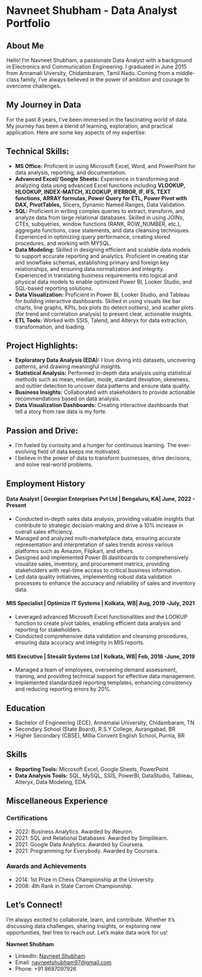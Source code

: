 # Navneet Shubham - Data Analyst Portfolio 

## About Me

Hello! I’m Navneet Shubham, a passionate Data Analyst with a background in Electronics and Communication Engineering. I graduated in June 2015 from Annamali Uiversity, Chidambaram, Tamil Nadu. Coming from a middle-class family, I’ve always believed in the power of ambition and courage to overcome challenges.

## My Journey in Data

For the past 8 years, I’ve been immersed in the fascinating world of data. My journey has been a blend of learning, exploration, and practical application. Here are some key aspects of my expertise:

## Technical Skills:

- **MS Office:** Proficient in using Microsoft Excel, Word, and PowerPoint for data analysis, reporting, and documentation.
- **Advanced Excel/ Google Sheets:** Experience in transforming and analyzing data using advanced Excel functions including **VLOOKUP, HLOOKUP, INDEX-MATCH, XLOOKUP, IFERROR, IF, IFS, TEXT functions, ARRAY formulas, Power Query for ETL, Power Pivot with DAX, PivotTables,** Slicers, Dynamic Named Ranges, Data Validation.
- **SQL:** Proficient in writing complex queries to extract, transform, and analyze data from large relational databases. Skilled in using JOINs, CTEs, subqueries, window functions (RANK, ROW_NUMBER, etc.), aggregate functions, case statements, and data cleansing techniques. Experienced in optimizing query performance, creating stored procedures, and working with MYSQL.
- **Data Modeling:** Skilled in designing efficient and scalable data models to support accurate reporting and analytics. Proficient in creating star and snowflake schemas, establishing primary and foreign key relationships, and ensuring data normalization and integrity. Experienced in translating business requirements into logical and physical data models to enable optimized Power BI, Looker Studio, and SQL-based reporting solutions.
- **Data Visualization:** Proficient in Power BI, Looker Studio, and Tableau for building interactive dashboards. Skilled in using visuals like bar charts, line graphs, KPIs, box plots (to detect outliers), and scatter plots (for trend and correlation analysis) to present clear, actionable insights.
- **ETL Tools:** Worked with SSIS, Talend, and Alteryx for data extraction, transformation, and loading.

## Project Highlights:

- **Exploratory Data Analysis (EDA):** I love diving into datasets, uncovering patterns, and drawing meaningful insights.
- **Statistical Analysis:** Performed in-depth data analysis using statistical methods such as mean, median, mode, standard deviation, skewness, and outlier detection to uncover data patterns and ensure data quality.
- **Business Insights:** Collaborated with stakeholders to provide actionable recommendations based on data analysis.
- **Data Visualization Dashboards:** Creating interactive dashboards that tell a story from raw data is my forte.

## Passion and Drive:

- I’m fueled by curiosity and a hunger for continuous learning. The ever-evolving field of data keeps me motivated.
- I believe in the power of data to transform businesses, drive decisions, and solve real-world problems.

## Employment History

#### Data Analyst | Georgian Enterprises Pvt Ltd | Bengaluru, KA| June, 2022 - Present

- Conducted in-depth sales data analysis, providing valuable insights that contribute to strategic decision-making and drive a 10% increase in overall sales efficiency.
- Managed and analyzed multi-marketplace data, ensuring accurate representation and interpretation of sales trends across various platforms such as Amazon, Flipkart, and others.
- Designed and implemented Power BI dashboards to comprehensively visualize sales, inventory, and procurement metrics, providing stakeholders with real-time access to critical business information.
- Led data quality initiatives, implementing robust data validation processes to enhance the accuracy and reliability of sales and inventory data.

#### MIS Specialist | Optimize IT Systems | Kolkata, WB| Aug, 2019 -July, 2021

- Leveraged advanced Microsoft Excel functionalities and the LOOKUP function to create pivot tables, enabling efficient data analysis and reporting for stakeholders.
- Conducted comprehensive data validation and cleansing procedures, ensuring data accuracy and integrity in MIS reports.

#### MIS Executive | Stesalit Systems Ltd | Kolkata, WB| Feb, 2016 -June, 2019

- Managed a team of employees, overseeing demand assessment, training, and providing technical support for effective data management.
- Implemented standardized reporting templates, enhancing consistency and reducing reporting errors by 20%.

## Education

- Bachelor of Engineering (ECE), Annamalai University, Chidambaram, TN
- Secondary School (State Board), R.S.Y College, Aurangabad, BR
- Higher Secondary (CBSE), Millia Convent English School, Purnia, BR

## Skills

- **Reporting Tools:** Microsoft Excel, Google Sheets, PowerPoint
- **Data Analysis Tools:** SQL, MySQL, SSIS, PowerBI, DataStudio, Tableau, Alteryx, Data Modeling, EDA.

## Miscellaneous Experience

### Certifications

- 2022: Business Analytics. Awarded by iNeuron.
- 2021: SQL and Relational Databases. Awarded by Simplilearn.
- 2021: Google Data Analytics. Awarded by Coursera.
- 2021: Programming for Everybody. Awarded by Coursera.

### Awards and Achievements

- 2014: 1st Prize in Chess Championship at the University.
- 2006: 4th Rank in State Carrom Championship.

## Let’s Connect!

I’m always excited to collaborate, learn, and contribute. Whether it’s discussing data challenges, sharing insights, or exploring new opportunities, feel free to reach out. Let’s make data work for us!

**Navneet Shubham**
- LinkedIn: [Navneet Shubham](https://www.linkedin.com/in/navneet1994/)
- Email: [navneetshubham97@gmail.com](mailto:navneetshubham@example.com)
- Phone: +91 8697097926

